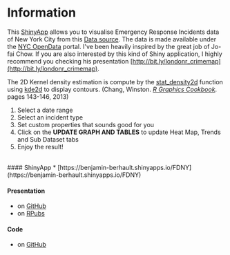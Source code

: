 Information
========================================================

This <a href="http://shinyapps.io?kid=2B7XZ" target="_blank">ShinyApp</a> allows you to visualise Emergency Response Incidents data of New York City from this <a href="https://data.cityofnewyork.us/Public-Safety/Emergency-Response-Incidents/pasr-j7fb#Embed" target="_blank">Data source</a>. The data is made available under the <a href="https://data.cityofnewyork.us/profile/NYC-OpenData/5fuc-pqz2" target="_blank">NYC OpenData</a> portal. 
I've been heavily inspired by the great job of Jo-fai Chow. If you are also interested by this kind of Shiny application, I highly recommend you checking his presentation [http://bit.ly/londonr_crimemap](http://bit.ly/londonr_crimemap). 

The 2D Kernel density estimation is compute by the <a href="http://docs.ggplot2.org/0.9.3.1/stat_density2d.html" target="_blank">stat_density2d</a> function using <a href="https://stat.ethz.ch/R-manual/R-devel/library/MASS/html/kde2d.html" target="_blank">kde2d</a> to display contours. (Chang, Winston. <a href="https://books.google.fr/books?id=_iVFgKTRYrQC&lpg=PA144&ots=XXfTYYrbfu&dq=what%20is%20kernel%20density%20estimation%20stat_density2d&pg=PA143#v=onepage&q=what%20is%20kernel%20density%20estimation%20stat_density2d&f=false" target="_blank"><i>R Graphics Cookbook</i></a>. pages 143-146, 2013)


1. Select a date range
2. Select an incident type
3. Set custom properties that sounds good for you
4. Click on the <b>UPDATE GRAPH AND TABLES</b> to update Heat Map, Trends and Sub Dataset tabs
5. Enjoy the result!

<br>
#### ShinyApp
* [https://benjamin-berhault.shinyapps.io/FDNY](https://benjamin-berhault.shinyapps.io/FDNY)

#### Presentation
* on [GitHub](http://benjamin-berhault.github.io/developing-data-products/presentation/FDNY_shiny_app-rpubs.html)
* on [RPubs](http://rpubs.com/BenDataGeek/emergency_response)

#### Code
* on [GitHub](https://github.com/benjamin-berhault/developing-data-products/ShinyApp)